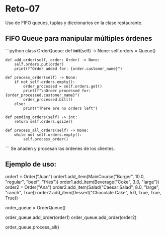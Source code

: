 # Reto-07
Uso de FIFO queues, tuplas y diccionarios en la clase restaurante.

## FIFO Queue para manipular múltiples órdenes
´´´python
class OrderQueue: 
    def __init__(self) -> None:
        self.orders = Queue()
    
    def add_order(self, order: Order) -> None:
        self.orders.put(order)
        print(f"Order added for: {order.customer_name}")

    def process_order(self) -> None: 
        if not self.orders.empty():
            order_processed = self.orders.get()
            print(f"\nOrder processed for: {order_processed.customer_name}")
            order_processed.bill()
        else:
            print("There are no orders left")

    def pending_orders(self) -> int:
        return self.orders.qsize()
    
    def process_all_orders(self) -> None:
        while not self.orders.empty():
            self.process_order()
´´´
Se añaden y procesan las órdenes de los clientes.
## Ejemplo de uso: 

order1 = Order("Juan")
order1.add_item(MainCourse("Burger", 10.0, "regular", "beef", "fries"))
order1.add_item(Beverage("Coke", 3.0, "large"))
order2 = Order("Ana")
order2.add_item(Salad("Caesar Salad", 8.0, "large", "ranch", True))
order2.add_item(Dessert("Chocolate Cake", 5.0, True, True, True))

order_queue = OrderQueue()

order_queue.add_order(order1)
order_queue.add_order(order2)

order_queue.process_all()
